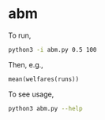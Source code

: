 # abm

To run,

```sh
python3 -i abm.py 0.5 100
```

Then, e.g.,

```python
mean(welfares(runs))
```

To see usage,

```sh
python3 abm.py --help
```
